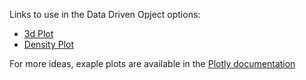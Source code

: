 Links to use in the Data Driven Opject options:

- [3d Plot](https://pierpaolo28.github.io/Open-SAS-Analytics/viya_plotlyjs/3dplot.html)
- [Density Plot](https://pierpaolo28.github.io/Open-SAS-Analytics/viya_plotlyjs/density.html)

For more ideas, exaple plots are available in the [Plotly documentation](https://plotly.com/javascript/)